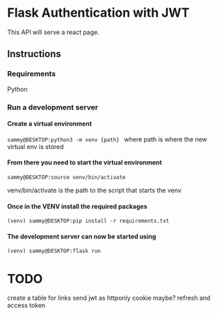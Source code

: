 # Flask Authentication with JWT

This API will serve a react page.

## Instructions
### Requirements
Python
### Run a development server

#### Create a virtual environment

`sammy@DESKTOP:python3 -m venv {path} ` where path is where the new virtual env is stored

#### From there you need to start the virtual environment

`sammy@DESKTOP:source venv/bin/activate` <br>

venv/bin/activate is the path to the script that starts the venv

#### Once in the VENV install the required packages 

`(venv) sammy@DESKTOP:pip install -r requirements.txt`

#### The development server can now be started using

`(venv) sammy@DESKTOP:flask run`



# TODO
create a table for links
send jwt as httponly cookie
maybe? refresh and access token
